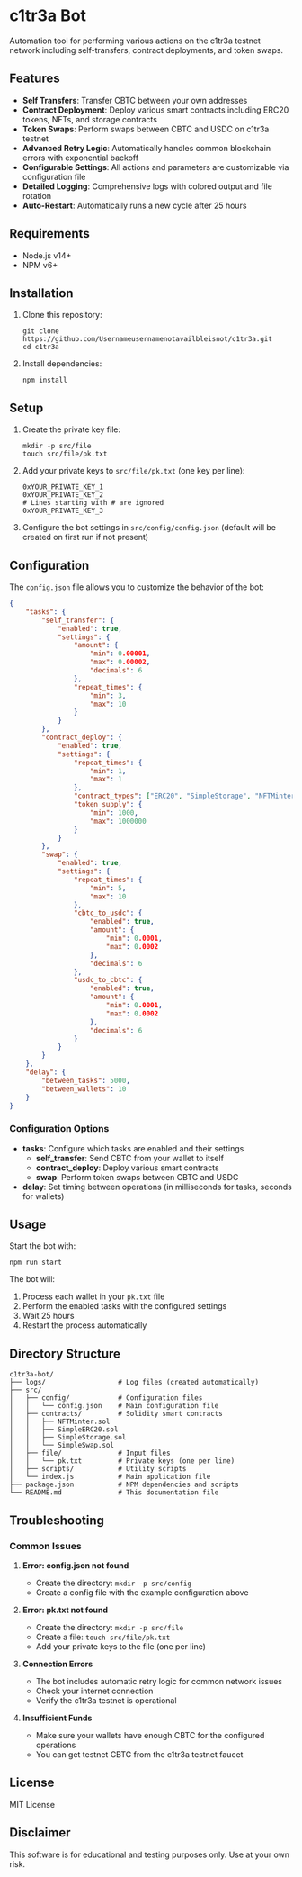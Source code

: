 # c1tr3a Bot

Automation tool for performing various actions on the c1tr3a testnet network including self-transfers, contract deployments, and token swaps.

## Features

- **Self Transfers**: Transfer CBTC between your own addresses
- **Contract Deployment**: Deploy various smart contracts including ERC20 tokens, NFTs, and storage contracts
- **Token Swaps**: Perform swaps between CBTC and USDC on c1tr3a testnet
- **Advanced Retry Logic**: Automatically handles common blockchain errors with exponential backoff
- **Configurable Settings**: All actions and parameters are customizable via configuration file
- **Detailed Logging**: Comprehensive logs with colored output and file rotation
- **Auto-Restart**: Automatically runs a new cycle after 25 hours

## Requirements

- Node.js v14+
- NPM v6+

## Installation

1. Clone this repository:
   ```
   git clone https://github.com/Usernameusernamenotavailbleisnot/c1tr3a.git
   cd c1tr3a
   ```

2. Install dependencies:
   ```
   npm install
   ```

## Setup

1. Create the private key file:
   ```
   mkdir -p src/file
   touch src/file/pk.txt
   ```

2. Add your private keys to `src/file/pk.txt` (one key per line):
   ```
   0xYOUR_PRIVATE_KEY_1
   0xYOUR_PRIVATE_KEY_2
   # Lines starting with # are ignored
   0xYOUR_PRIVATE_KEY_3
   ```

3. Configure the bot settings in `src/config/config.json` (default will be created on first run if not present)

## Configuration

The `config.json` file allows you to customize the behavior of the bot:

```json
{
    "tasks": {
        "self_transfer": {
            "enabled": true,
            "settings": {
                "amount": {
                    "min": 0.00001,
                    "max": 0.00002,
                    "decimals": 6
                },
                "repeat_times": {
                    "min": 3,
                    "max": 10
                }
            }
        },
        "contract_deploy": {
            "enabled": true,
            "settings": {
                "repeat_times": {
                    "min": 1,
                    "max": 1
                },
                "contract_types": ["ERC20", "SimpleStorage", "NFTMinter", "SimpleSwap"],
                "token_supply": {
                    "min": 1000,
                    "max": 1000000
                }
            }
        },
        "swap": {
            "enabled": true,
            "settings": {
                "repeat_times": {
                    "min": 5,
                    "max": 10
                },
                "cbtc_to_usdc": {
                    "enabled": true,
                    "amount": {
                        "min": 0.0001,
                        "max": 0.0002
                    },
                    "decimals": 6
                },
                "usdc_to_cbtc": {
                    "enabled": true,
                    "amount": {
                        "min": 0.0001,
                        "max": 0.0002
                    },
                    "decimals": 6
                }
            }
        }
    },
    "delay": {
        "between_tasks": 5000,
        "between_wallets": 10
    }
}
```

### Configuration Options

- **tasks**: Configure which tasks are enabled and their settings
  - **self_transfer**: Send CBTC from your wallet to itself
  - **contract_deploy**: Deploy various smart contracts
  - **swap**: Perform token swaps between CBTC and USDC
- **delay**: Set timing between operations (in milliseconds for tasks, seconds for wallets)

## Usage

Start the bot with:

```
npm run start
```

The bot will:
1. Process each wallet in your `pk.txt` file
2. Perform the enabled tasks with the configured settings
3. Wait 25 hours
4. Restart the process automatically

## Directory Structure

```
c1tr3a-bot/
├── logs/                  # Log files (created automatically)
├── src/
│   ├── config/            # Configuration files
│   │   └── config.json    # Main configuration file
│   ├── contracts/         # Solidity smart contracts
│   │   ├── NFTMinter.sol
│   │   ├── SimpleERC20.sol
│   │   ├── SimpleStorage.sol
│   │   └── SimpleSwap.sol
│   ├── file/              # Input files
│   │   └── pk.txt         # Private keys (one per line)
│   ├── scripts/           # Utility scripts
│   └── index.js           # Main application file
├── package.json           # NPM dependencies and scripts
└── README.md              # This documentation file
```

## Troubleshooting

### Common Issues

1. **Error: config.json not found**
   - Create the directory: `mkdir -p src/config`
   - Create a config file with the example configuration above

2. **Error: pk.txt not found**
   - Create the directory: `mkdir -p src/file`
   - Create a file: `touch src/file/pk.txt`
   - Add your private keys to the file (one per line)

3. **Connection Errors**
   - The bot includes automatic retry logic for common network issues
   - Check your internet connection
   - Verify the c1tr3a testnet is operational

4. **Insufficient Funds**
   - Make sure your wallets have enough CBTC for the configured operations
   - You can get testnet CBTC from the c1tr3a testnet faucet

## License

MIT License

## Disclaimer

This software is for educational and testing purposes only. Use at your own risk.
